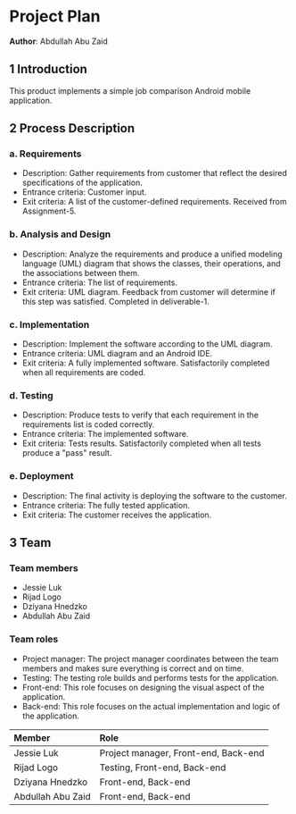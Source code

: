 # Project Plan

**Author**: Abdullah Abu Zaid

## 1 Introduction

This product implements a simple job comparison Android mobile application.

## 2 Process Description

### a. Requirements
* Description: Gather requirements from customer that reflect the desired specifications of the application.
* Entrance criteria: Customer input.
* Exit criteria: A list of the customer-defined requirements. Received from Assignment-5.

### b. Analysis and Design
* Description: Analyze the requirements and produce a unified modeling language (UML) diagram that shows the classes, their operations, and the associations between them.
* Entrance criteria: The list of requirements.
* Exit criteria: UML diagram. Feedback from customer will determine if this step was satisfied. Completed in deliverable-1.

### c. Implementation
* Description: Implement the software according to the UML diagram.
* Entrance criteria: UML diagram and an Android IDE.
* Exit criteria: A fully implemented software. Satisfactorily completed when all requirements are coded.

### d. Testing
* Description: Produce tests to verify that each requirement in the requirements list is coded correctly.
* Entrance criteria: The implemented software.
* Exit criteria: Tests results. Satisfactorily completed when all tests produce a "pass" result. 

### e. Deployment
* Description: The final activity is deploying the software to the customer.
* Entrance criteria: The fully tested application.
* Exit criteria: The customer receives the application.

## 3 Team

### Team members
* Jessie Luk
* Rijad Logo
* Dziyana Hnedzko
* Abdullah Abu Zaid

### Team roles
* Project manager: The project manager coordinates between the team members and makes sure everything is correct and on time.
* Testing: The testing role builds and performs tests for the application.
* Front-end: This role focuses on designing the visual aspect of the application.
* Back-end: This role focuses on the actual implementation and logic of the application.


| Member      | Role |
| :---        |    :----   |
| Jessie Luk      |    Project manager, Front-end, Back-end    |
| Rijad Logo   |    Testing, Front-end, Back-end     |
| Dziyana Hnedzko   |    Front-end, Back-end    |
| Abdullah Abu Zaid   |   Front-end, Back-end     |
